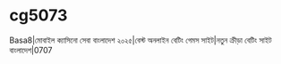 # cg5073
Basa8|মোবাইল ক্যাসিনো সেবা বাংলাদেশ ২০২৫|বেস্ট অনলাইন বেটিং গেমস সাইট|নতুন ক্রীড়া বেটিং সাইট বাংলাদেশ|0707   
